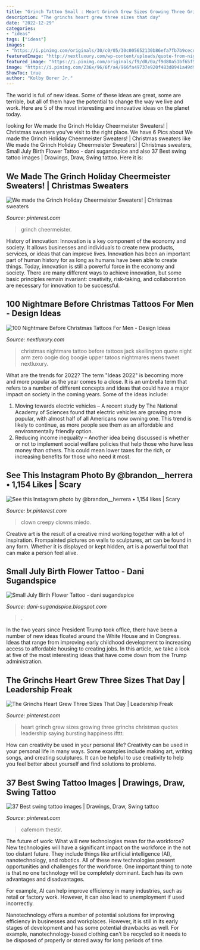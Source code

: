 ```yaml
---
title: "Grinch Tattoo Small : Heart Grinch Grew Sizes Growing Three Grinchs Christmas Quotes Leadership Saying Bursting Happiness Ifttt"
description: "The grinchs heart grew three sizes that day"
date: "2022-12-29"
categories:
- "ideas"
tags: ["ideas"]
images:
- "https://i.pinimg.com/originals/30/c0/05/30c005652130b86efa7fb7b9cecd75af.jpg"
featuredImage: "http://nextluxury.com/wp-content/uploads/quote-from-night-before-christmas-mens-upper-arm-tattoo.jpg"
featured_image: "https://i.pinimg.com/originals/f9/d8/0a/f9d80a51bf65f56cc0afa7a55fd73586.jpg"
image: "https://i.pinimg.com/236x/96/6f/a4/966fa49737e920f483d8941a49d98ba0.jpg"
ShowToc: true
author: "Kolby Borer Jr."
---
```



The world is full of new ideas. Some of these ideas are great, some are terrible, but all of them have the potential to change the way we live and work. Here are 5 of the most interesting and innovative ideas on the planet today.

	

		
looking for We made the Grinch Holiday Cheermeister Sweaters! | Christmas sweaters you've visit to the right place. We have 6 Pics about We made the Grinch Holiday Cheermeister Sweaters! | Christmas sweaters like We made the Grinch Holiday Cheermeister Sweaters! | Christmas sweaters, Small July Birth Flower Tattoo - dani sugandspice and also 37 Best swing tattoo images | Drawings, Draw, Swing tattoo. Here it is:
		
    
## We Made The Grinch Holiday Cheermeister Sweaters! | Christmas Sweaters

<img loading=lazy src="https://i.pinimg.com/originals/f9/d8/0a/f9d80a51bf65f56cc0afa7a55fd73586.jpg" onerror="this.onerror=null;this.src='https://tse3.mm.bing.net/th?id=OIP.HR7ORvmMkdzcZv99T6WGaAHaE8&amp;pid=15.1';" alt="We made the Grinch Holiday Cheermeister Sweaters! | Christmas sweaters">

_Source: pinterest.com_

>grinch cheermeister. 

	

History of innovation:
Innovation is a key component of the economy and society. It allows businesses and individuals to create new products, services, or ideas that can improve lives. Innovation has been an important part of human history for as long as humans have been able to create things. Today, innovation is still a powerful force in the economy and society. There are many different ways to achieve innovation, but some basic principles remain invariant: creativity, risk-taking, and collaboration are necessary for innovation to be successful.

    
## 100 Nightmare Before Christmas Tattoos For Men - Design Ideas

<img loading=lazy src="http://nextluxury.com/wp-content/uploads/quote-from-night-before-christmas-mens-upper-arm-tattoo.jpg" onerror="this.onerror=null;this.src='https://tse4.mm.bing.net/th?id=OIP.Pqw5Ni9kLA6kt01mz8zQlQHaHa&amp;pid=15.1';" alt="100 Nightmare Before Christmas Tattoos For Men - Design Ideas">

_Source: nextluxury.com_

>christmas nightmare tattoo before tattoos jack skellington quote night arm zero oogie dog boogie upper tatoos nightmares mens tweet nextluxury. 

	

What are the trends for 2022?
The term "Ideas 2022" is becoming more and more popular as the year comes to a close. It is an umbrella term that refers to a number of different concepts and ideas that could have a major impact on society in the coming years. Some of the ideas include: 
1) Moving towards electric vehicles – A recent study by The National Academy of Sciences found that electric vehicles are growing more popular, with almost half of all Americans now owning one. This trend is likely to continue, as more people see them as an affordable and environmentally friendly option. 
2) Reducing income inequality – Another idea being discussed is whether or not to implement social welfare policies that help those who have less money than others. This could mean lower taxes for the rich, or increasing benefits for those who need it most.

    
## See This Instagram Photo By @brandon__herrera • 1,154 Likes | Scary

<img loading=lazy src="https://i.pinimg.com/originals/30/c0/05/30c005652130b86efa7fb7b9cecd75af.jpg" onerror="this.onerror=null;this.src='https://tse4.mm.bing.net/th?id=OIP.dPfmQggkW4YEDPoDmk7SfgHaJQ&amp;pid=15.1';" alt="See this Instagram photo by @brandon__herrera • 1,154 likes | Scary">

_Source: br.pinterest.com_

>clown creepy clowns miedo. 

	

Creative art is the result of a creative mind working together with a lot of inspiration. Frompainted pictures on walls to sculptures, art can be found in any form. Whether it is displayed or kept hidden, art is a powerful tool that can make a person feel alive.

    
## Small July Birth Flower Tattoo - Dani Sugandspice

<img loading=lazy src="https://lh6.googleusercontent.com/proxy/7ASnkPt9lbX3BmEZ6eibAnDe_-wOFHr7sMzF-CTSxFVCc1vDAq1lVOstuF4BXckqB-mAyi5T37HgF35Kk0EViKTVjdlL97twonsmd3n8fZRIlf2Wjpso2ormtTLC1nXHxQREEtJ4YYdG9me7QtO58CWjYrw-1wpZbhxEvnGA5QcHfhf9xvjTfFw22VOj9qk6FAsgOH8OSmYBPg=w1200-h630-p-k-no-nu" onerror="this.onerror=null;this.src='https://tse2.mm.bing.net/th?id=OIP.ls_OCXfuRuXJanhb2fxuLQHaHh&amp;pid=15.1';" alt="Small July Birth Flower Tattoo - dani sugandspice">

_Source: dani-sugandspice.blogspot.com_

>. 

	

In the two years since President Trump took office, there have been a number of new ideas floated around the White House and in Congress. Ideas that range from improving early childhood development to increasing access to affordable housing to creating jobs. In this article, we take a look at five of the most interesting ideas that have come down from the Trump administration.

    
## The Grinchs Heart Grew Three Sizes That Day | Leadership Freak

<img loading=lazy src="https://i.pinimg.com/736x/e5/04/b8/e504b8815aa70b0110fb54935e96acc2.jpg" onerror="this.onerror=null;this.src='https://tse3.mm.bing.net/th?id=OIP.Asi0BzceQs7b9Z64nLki_gHaFj&amp;pid=15.1';" alt="The Grinchs Heart Grew Three Sizes That Day | Leadership Freak">

_Source: pinterest.com_

>heart grinch grew sizes growing three grinchs christmas quotes leadership saying bursting happiness ifttt. 

	

How can creativity be used in your personal life?
Creativity can be used in your personal life in many ways. Some examples include making art, writing songs, and creating sculptures. It can be helpful to use creativity to help you feel better about yourself and find solutions to problems.

    
## 37 Best Swing Tattoo Images | Drawings, Draw, Swing Tattoo

<img loading=lazy src="https://i.pinimg.com/236x/96/6f/a4/966fa49737e920f483d8941a49d98ba0.jpg" onerror="this.onerror=null;this.src='https://tse2.mm.bing.net/th?id=OIP.ipC6FU5TBrSRjUFIQpAkgAAAAA&amp;pid=15.1';" alt="37 Best swing tattoo images | Drawings, Draw, Swing tattoo">

_Source: pinterest.com_

>cafemom thestir. 

	

The future of work: What will new technologies mean for the workforce?
New technologies will have a significant impact on the workforce in the not too distant future. They include things like artificial intelligence (AI), nanotechnology, and robotics. All of these new technologies present opportunities and challenges for the workforce. 
One important thing to note is that no one technology will be completely dominant. Each has its own advantages and disadvantages. 

For example, AI can help improve efficiency in many industries, such as retail or factory work. However, it can also lead to unemployment if used incorrectly. 

Nanotechnology offers a number of potential solutions for improving efficiency in businesses and workplaces. However, it is still in its early stages of development and has some potential drawbacks as well. For example, nanotechnology-based clothing can't be recycled so it needs to be disposed of properly or stored away for long periods of time.

